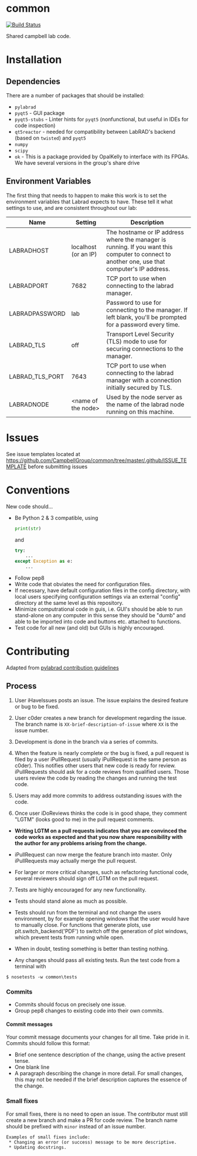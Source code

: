 common
======

[![Build Status](https://travis-ci.org/CampbellGroup/common.svg?branch=166_include_travis)](https://travis-ci.org/CampbellGroup/common)

Shared campbell lab code.

# Installation

## Dependencies

There are a number of packages that should be installed:

* `pylabrad`
* `pyqt5`       - GUI package
* `pyqt5-stubs` - Linter hints for `pyqt5` (nonfunctional, but useful in IDEs for code inspection)
* `qt5reactor`  - needed for compatibility between LabRAD's backend (based on `twisted`) and `pyqt5`
* `numpy`
* `scipy`
* `ok`          - This is a package provided by OpalKelly to interface with its FPGAs. We have several versions
  in the group's share drive

## Environment Variables

The first thing that needs to happen to make this work is to set the environment variables that Labrad expects to have.
These tell it what settings to use, and are consistent throughout our lab:

| Name            | Setting              | Description                                                                                                                                   |
|-----------------|----------------------|-----------------------------------------------------------------------------------------------------------------------------------------------|
| LABRADHOST      | localhost (or an IP) | The hostname or IP address where the manager is running. If you want this computer to connect to another one, use that computer's IP address. |
| LABRADPORT      | 7682                 | TCP port to use when connecting to the labrad manager.                                                                                        |
| LABRADPASSWORD  | lab                  | Password to use for connecting to the manager. If left blank, you'll be prompted for a password every time.                                   |
| LABRAD_TLS      | off                  | Transport Level Security (TLS) mode to use for securing connections to the manager.                                                           |
| LABRAD_TLS_PORT | 7643                 | TCP port to use when connecting to the labrad manager with a connection initially secured by TLS.                                             |
| LABRADNODE      | \<name of the node\> | Used by the node server as the name of the labrad node running on this machine.                                                               |

# Issues

See issue templates located at https://github.com/CampbellGroup/common/tree/master/.github/ISSUE_TEMPLATE before
submitting issues

# Conventions

New code should...

* Be Python 2 & 3 compatible, using
    ```python
    print(str)
    ```
  and
    ```python
    try:
        ...
    except Exception as e:
        ...
    ```
* Follow pep8
* Write code that obviates the need for configuration files.
* If necessary, have default configuration files in the config directory, with local users specifying configuration
  settings via an external "config" directory at the same level as this repository.
* Minimize computrational code in guis, i.e. GUI's should be able to run stand-alone on any computer in this sense they
  should be "dumb" and able to be imported into code and buttons etc. attached to functions.
* Test code for all new (and old) but GUIs is highly encouraged.

# Contributing

Adapted from [pylabrad contribution guidelines](https://github.com/labrad/labrad/blob/master/contributing.md)

## Process

1. User iHaveIssues posts an issue. The issue explains the desired feature or bug to be fixed.

2. User c0der creates a new branch for development regarding the issue. The branch name is
   `XX-brief-description-of-issue` where `XX` is the issue number.

3. Development is done in the branch via a series of commits.

4. When the feature is nearly complete or the bug is fixed, a pull request is filed by a user iPullRequest (usually
   iPullRequest is the same person as c0der). This notifies other users that new code is ready for review. iPullRequests
   should ask for a code reviews from qualified users. Those users review the code by reading the changes and running
   the test code.

5. Users may add more commits to address outstanding issues with the code.

6. Once user iDoReviews thinks the code is in good shape, they comment "LGTM" (looks good to me) in the pull request
   comments.

- **Writing LGTM on a pull requests indicates that you are convinced the code works as expected and that you now share
  responsibility with the author for any problems arising from the change.**

- iPullRequest can now merge the feature branch into master. Only iPullRequests may actually merge the pull request.

- For larger or more critical changes, such as refactoring functional code, several reviewers should sign off LGTM on
  the pull request.

7. Tests are highly encouraged for any new functionality.

- Tests should stand alone as much as possible.
- Tests should run from the terminal and not change the users environment, by for example opening windows that the user
  would have to manually close. For functions that generate plots, use plt.switch_backend('PDF') to switch off the
  generation of plot windows, which prevent tests from running while open.
- When in doubt, testing something is better than testing nothing.

- Any changes should pass all existing tests. Run the test code from a terminal with

```
$ nosetests -w common\tests
```  

### Commits

* Commits should focus on precisely one issue.
* Group pep8 changes to existing code into their own commits.

#### Commit messages

Your commit message documents your changes for all time. Take pride in it. Commits should follow this format:

* Brief one sentence description of the change, using the active present tense.
* One blank line
* A paragraph describing the change in more detail. For small changes, this may not be needed if the brief description
  captures the essence of the change.

### Small fixes

For small fixes, there is no need to open an issue. The contributor must still create a new branch and make a PR for
code review. The branch name should be prefixed with `minor` instead of an issue number.

    Examples of small fixes include:
     * Changing an error (or success) message to be more descriptive.
     * Updating docstrings.
